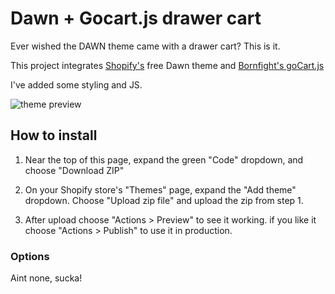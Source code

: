 # Dawn + Gocart.js drawer cart

Ever wished the DAWN theme came with a drawer cart?  This is it.

This project integrates [Shopify's](https://www.shopify.com/) free Dawn theme and [Bornfight's goCart.js](https://github.com/bornfight/goCart.js)

I've added some styling and JS.

![theme preview](https://theotrain.github.io/images/Screen%20Shot%20Dawn%20with%20goCart%20drawer%20cart.png)


## How to install

1) Near the top of this page, expand the green "Code" dropdown, and choose "Download ZIP"

2) On your Shopify store's "Themes" page, expand the "Add theme" dropdown.  Choose "Upload zip file" and upload the zip from step 1.

3) After upload choose "Actions > Preview" to see it working.  if you like it choose "Actions > Publish" to use it in production.


### Options

Aint none, sucka!